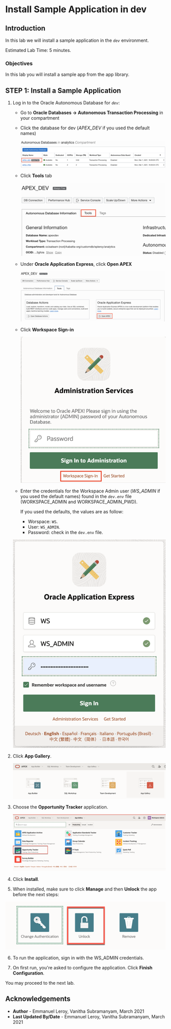 # Install Sample Application in dev

## Introduction

In this lab we will install a sample application in the *`dev`* environment.

Estimated Lab Time: 5 minutes.

### Objectives

In this lab you will install a sample app from the app library.

## **STEP 1:** Install a Sample Application

1. Log in to the Oracle Autonomous Database for *`dev`*: 

    - Go to **Oracle Databases -> Autonomous Transaction Processing** in your compartment
    - Click the database for dev (*APEX\_DEV* if you used the default names)

      ![](./images/db-list.png)

    - Click **Tools** tab 

      ![](./images/atp-tools.png)

    - Under **Oracle Application Express**, click **Open APEX**

      ![](./images/open-apex.png)

    - Click **Workspace Sign-in**

      ![](./images/ws_signin.png)

    - Enter the credentials for the Workspace Admin user (*WS\_ADMIN* if you used the default names) found in the *`dev.env`* file (WORKSPACE\_ADMIN and WORKSPACE\_ADMIN_PWD).

      If you used the defaults, the values are as follow:
      - Worspace: `WS`.
      - User: `WS_ADMIN`.
      - Password: check in the `dev.env` file.

    ![](./images/signin.png)

2. Click **App Gallery**.

    ![](./images/app-gallery.png)

3. Choose the **Opportunity Tracker** application.

    ![](./images/opportunity-tracker.png)

4. Click **Install**.

5. When installed, make sure to click **Manage** and then **Unlock** the app before the next steps:

  ![](./images/unlock.png)

6. To run the application, sign in with the WS\_ADMIN credentials.

7. On first run, you're asked to configure the application. Click **Finish Configuration**.


You may proceed to the next lab.

## Acknowledgements

 - **Author** - Emmanuel Leroy, Vanitha Subramanyam, March 2021
 - **Last Updated By/Date** - Emmanuel Leroy, Vanitha Subramanyam, March 2021

